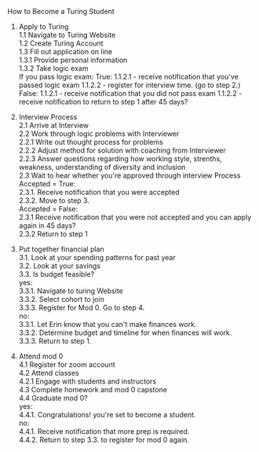 How to Become a Turing Student

1. Apply to Turing  
  1.1 Navigate to Turing Website  
  1.2 Create Turing Account  
  1.3 Fill out application on line  
      1.3.1 Provide personal information  
      1.3.2 Take logic exam  
      If you pass logic exam:
        True:
          1.1.2.1 - receive notification that you've passed logic exam
          1.1.2.2 - register for interview time. (go to step 2.)
        False:
          1.1.2.1 - receive notification that you did not pass exam
          1.1.2.2 - receive notification to return to step 1 after 45 days?

2. Interview Process  
  2.1 Arrive at Interview  
  2.2 Work through logic problems with Interviewer  
    2.2.1 Write out thought process for problems  
    2.2.2 Adjust method for solution with coaching from Interviewer  
    2.2.3 Answer questions regarding how working style, strenths, weakness, understanding of diversity and inclusion   
 2.3 Wait to hear whether you're approved through interview Process  
  Accepted = True:  
    2.3.1. Receive notification that you were accepted  
    2.3.2. Move to step 3.  
  Accepted = False:  
    2.3.1 Receive notification that you were not accepted and you can apply again in 45 days?  
    2.3.2 Return to step 1  
3. Put together financial plan  
  3.1. Look at your spending patterns for past year  
  3.2. Look at your savings  
  3.3. Is budget feasible?  
    yes:  
     3.3.1. Navigate to turing Website  
     3.3.2. Select cohort to join  
     3.3.3. Register for Mod 0.  Go to step 4.  
    no:  
      3.3.1. Let Erin know that you can't make finances work.  
      3.3.2. Determine budget and timeline for when finances will work.  
      3.3.3. Return to step 1.  
4. Attend mod 0  
  4.1 Register for zoom account  
  4.2 Attend classes  
    4.2.1 Engage with students and instructors  
  4.3 Complete homework and mod 0 capstone  
  4.4 Graduate mod 0?  
    yes:  
      4.4.1. Congratulations! you're set to become a student.  
    no:  
      4.4.1. Receive notification that more prep is required.  
      4.4.2. Return to step 3.3. to register for mod 0 again.  
